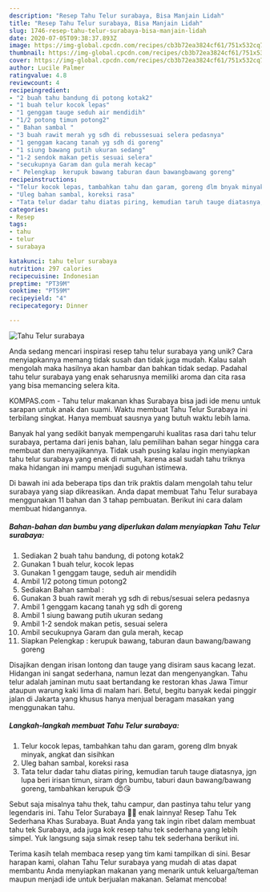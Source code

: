 ```yaml
---
description: "Resep Tahu Telur surabaya, Bisa Manjain Lidah"
title: "Resep Tahu Telur surabaya, Bisa Manjain Lidah"
slug: 1746-resep-tahu-telur-surabaya-bisa-manjain-lidah
date: 2020-07-05T09:38:37.893Z
image: https://img-global.cpcdn.com/recipes/cb3b72ea3824cf61/751x532cq70/tahu-telur-surabaya-foto-resep-utama.jpg
thumbnail: https://img-global.cpcdn.com/recipes/cb3b72ea3824cf61/751x532cq70/tahu-telur-surabaya-foto-resep-utama.jpg
cover: https://img-global.cpcdn.com/recipes/cb3b72ea3824cf61/751x532cq70/tahu-telur-surabaya-foto-resep-utama.jpg
author: Lucile Palmer
ratingvalue: 4.8
reviewcount: 4
recipeingredient:
- "2 buah tahu bandung di potong kotak2"
- "1 buah telur kocok lepas"
- "1 genggam tauge seduh air mendidih"
- "1/2 potong timun potong2"
- " Bahan sambal "
- "3 buah rawit merah yg sdh di rebussesuai selera pedasnya"
- "1 genggam kacang tanah yg sdh di goreng"
- "1 siung bawang putih ukuran sedang"
- "1-2 sendok makan petis sesuai selera"
- "secukupnya Garam dan gula merah kecap"
- " Pelengkap  kerupuk bawang taburan daun bawangbawang goreng"
recipeinstructions:
- "Telur kocok lepas, tambahkan tahu dan garam, goreng dlm bnyak minyak, angkat dan sisihkan"
- "Uleg bahan sambal, koreksi rasa"
- "Tata telur dadar tahu diatas piring, kemudian taruh tauge diatasnya, jgn lupa beri irisan timun, siram dgn bumbu, taburi daun bawang/bawang goreng, tambahkan kerupuk 😍😘"
categories:
- Resep
tags:
- tahu
- telur
- surabaya

katakunci: tahu telur surabaya 
nutrition: 297 calories
recipecuisine: Indonesian
preptime: "PT39M"
cooktime: "PT59M"
recipeyield: "4"
recipecategory: Dinner

---
```



![Tahu Telur surabaya](https://img-global.cpcdn.com/recipes/cb3b72ea3824cf61/751x532cq70/tahu-telur-surabaya-foto-resep-utama.jpg)

Anda sedang mencari inspirasi resep tahu telur surabaya yang unik? Cara menyiapkannya memang tidak susah dan tidak juga mudah. Kalau salah mengolah maka hasilnya akan hambar dan bahkan tidak sedap. Padahal tahu telur surabaya yang enak seharusnya memiliki aroma dan cita rasa yang bisa memancing selera kita.

KOMPAS.com - Tahu telur makanan khas Surabaya bisa jadi ide menu untuk sarapan untuk anak dan suami. Waktu membuat Tahu Telur Surabaya ini terbilang singkat. Hanya membuat sausnya yang butuh waktu lebih lama.

Banyak hal yang sedikit banyak mempengaruhi kualitas rasa dari tahu telur surabaya, pertama dari jenis bahan, lalu pemilihan bahan segar hingga cara membuat dan menyajikannya. Tidak usah pusing kalau ingin menyiapkan tahu telur surabaya yang enak di rumah, karena asal sudah tahu triknya maka hidangan ini mampu menjadi suguhan istimewa.


Di bawah ini ada beberapa tips dan trik praktis dalam mengolah tahu telur surabaya yang siap dikreasikan. Anda dapat membuat Tahu Telur surabaya menggunakan 11 bahan dan 3 tahap pembuatan. Berikut ini cara dalam membuat hidangannya.

<!--inarticleads1-->

##### Bahan-bahan dan bumbu yang diperlukan dalam menyiapkan Tahu Telur surabaya:

1. Sediakan 2 buah tahu bandung, di potong kotak2
1. Gunakan 1 buah telur, kocok lepas
1. Gunakan 1 genggam tauge, seduh air mendidih
1. Ambil 1/2 potong timun potong2
1. Sediakan  Bahan sambal :
1. Gunakan 3 buah rawit merah yg sdh di rebus/sesuai selera pedasnya
1. Ambil 1 genggam kacang tanah yg sdh di goreng
1. Ambil 1 siung bawang putih ukuran sedang
1. Ambil 1-2 sendok makan petis, sesuai selera
1. Ambil secukupnya Garam dan gula merah, kecap
1. Siapkan  Pelengkap : kerupuk bawang, taburan daun bawang/bawang goreng


Disajikan dengan irisan lontong dan tauge yang disiram saus kacang lezat. Hidangan ini sangat sederhana, namun lezat dan mengenyangkan. Tahu telur adalah jaminan mutu saat bertandang ke restoran khas Jawa Timur ataupun warung kaki lima di malam hari. Betul, begitu banyak kedai pinggir jalan di Jakarta yang khusus hanya menjual beragam masakan yang menggunakan tahu. 

<!--inarticleads2-->

##### Langkah-langkah membuat Tahu Telur surabaya:

1. Telur kocok lepas, tambahkan tahu dan garam, goreng dlm bnyak minyak, angkat dan sisihkan
1. Uleg bahan sambal, koreksi rasa
1. Tata telur dadar tahu diatas piring, kemudian taruh tauge diatasnya, jgn lupa beri irisan timun, siram dgn bumbu, taburi daun bawang/bawang goreng, tambahkan kerupuk 😍😘


Sebut saja misalnya tahu thek, tahu campur, dan pastinya tahu telur yang legendaris ini. Tahu Telor Surabaya 🍳😎 enak lainnya! Resep Tahu Tek Sederhana Khas Surabaya. Buat Anda yang tak ingin ribet dalam membuat tahu tek Surabaya, ada juga kok resep tahu tek sederhana yang lebih simpel. Yuk langsung saja simak resep tahu tek sederhana berikut ini. 

Terima kasih telah membaca resep yang tim kami tampilkan di sini. Besar harapan kami, olahan Tahu Telur surabaya yang mudah di atas dapat membantu Anda menyiapkan makanan yang menarik untuk keluarga/teman maupun menjadi ide untuk berjualan makanan. Selamat mencoba!
